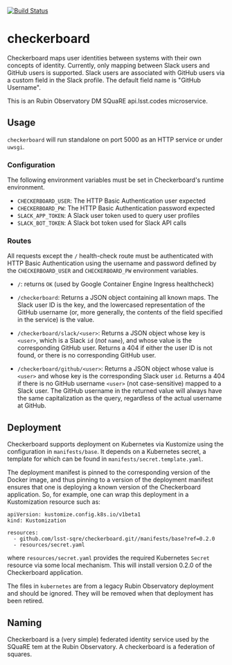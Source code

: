 [![Build Status](https://travis-ci.com/lsst-sqre/checkerboard.svg?branch=master)](https://travis-ci.com/lsst-sqre/checkerboard)

# checkerboard

Checkerboard maps user identities between systems with their own concepts of identity.
Currently, only mapping between Slack users and GitHub users is supported.
Slack users are associated with GitHub users via a custom field in the Slack profile.
The default field name is "GitHub Username".

This is an Rubin Observatory DM SQuaRE api.lsst.codes microservice.

## Usage

`checkerboard` will run standalone on port 5000 as an HTTP service or under `uwsgi`.

### Configuration

The following environment variables must be set in Checkerboard's runtime environment.

* `CHECKERBOARD_USER`: The HTTP Basic Authentication user expected
* `CHECKERBOARD_PW`: The HTTP Basic Authentication password expected
* `SLACK_APP_TOKEN`: A Slack user token used to query user profiles
* `SLACK_BOT_TOKEN`: A Slack bot token used for Slack API calls

### Routes

All requests except the `/` health-check route must be authenticated with HTTP Basic Authentication using the username and password defined by the `CHECKERBOARD_USER` and `CHECKERBOARD_PW` environment variables.

* `/`: returns `OK` (used by Google Container Engine Ingress healthcheck)

* `/checkerboard`: Returns a JSON object containing all known maps.
  The Slack user ID is the key, and the lowercased representation of the GitHub username (or, more generally, the contents of the field specified in the service) is the value.

* `/checkerboard/slack/<user>`: Returns a JSON object whose key is `<user>`, which is a Slack `id` (*not* `name`), and whose value is the corresponding GitHub user.
  Returns a 404 if either the user ID is not found, or there is no corresponding GitHub user.

* `/checkerboard/github/<user>`: Returns a JSON object whose value is `<user>` and whose key is the corresponding Slack user `id`.
  Returns a 404 if there is no GitHub username `<user>` (not case-sensitive) mapped to a Slack user.
  The GitHub username in the returned value will always have the same capitalization as the query, regardless of the actual username at GitHub.

## Deployment

Checkerboard supports deployment on Kubernetes via Kustomize using the configuration in `manifests/base`.
It depends on a Kubernetes secret, a template for which can be found in `manifests/secret.template.yaml`.

The deployment manifest is pinned to the corresponding version of the Docker image, and thus pinning to a version of the deployment manifest ensures that one is deploying a known version of the Checkerboard application.
So, for example, one can wrap this deployment in a Kustomization resource such as:

    apiVersion: kustomize.config.k8s.io/v1beta1
    kind: Kustomization

    resources:
      - github.com/lsst-sqre/checkerboard.git//manifests/base?ref=0.2.0
      - resources/secret.yaml

where `resources/secret.yaml` provides the required Kubernetes `Secret` resource via some local mechanism.
This will install version 0.2.0 of the Checkerboard application.

The files in `kubernetes` are from a legacy Rubin Observatory deployment and should be ignored.
They will be removed when that deployment has been retired.

## Naming

Checkerboard is a (very simple) federated identity service used by the SQuaRE tem at the Rubin Observatory.
A checkerboard is a federation of squares.
